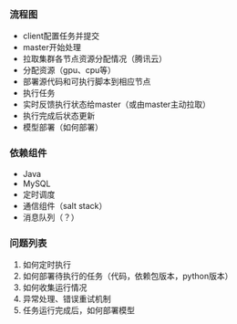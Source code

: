 ### 流程图

- client配置任务并提交
- master开始处理
- 拉取集群各节点资源分配情况（腾讯云）
- 分配资源（gpu、cpu等）
- 部署源代码和可执行脚本到相应节点
- 执行任务
- 实时反馈执行状态给master（或由master主动拉取）
- 执行完成后状态更新
- 模型部署（如何部署）

### 依赖组件

- Java
- MySQL
- 定时调度
- 通信组件（salt stack）
- 消息队列（？）

### 问题列表

1. 如何定时执行
2. 如何部署待执行的任务（代码，依赖包版本，python版本）
3. 如何收集运行情况
4. 异常处理、错误重试机制
5. 任务运行完成后，如何部署模型